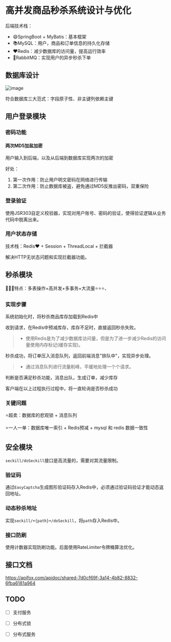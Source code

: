 # 高并发商品秒杀系统设计与优化

后端技术栈：

- 😄SpringBoot + MyBatis：基本框架
- :books:MySQL：用户，商品和订单信息的持久化存储
- ❤Redis：减少数据库的访问量，提高运行效率
- :walking:RabbitMQ：实现用户的异步秒杀下单

## 数据库设计

![image](https://raw.githubusercontent.com/shendefeng/Picture/main/img/202403132105984.png?token=AODF2376ZSTBXBUWTKLAYK3F6GSOG)

符合数据库三大范式：字段原子性、非主键列依赖主键

## 用户登录模块

### 密码功能

#### 两次MD5加盐加密

用户输入到后端，以及从后端到数据库实现两次的加密

好处：

1. 第一次作用：防止用户明文密码在网络进行传输
2. 第二次作用：防止数据库被盗，避免通过MD5反推出密码，双重保险

### 登录验证

使用JSR303自定义校验器，实现对用户账号、密码的验证，使得验证逻辑从业务代码中脱离出来。

### 用户状态存储

技术栈：Redis❤ + Session + ThreadLocal + 拦截器

解决HTTP无状态问题和实现拦截器功能。

## 秒杀模块

👾👾👾特点：多表操作+高并发+多事务+大流量⭐⭐⭐、

### 实现步骤

系统初始化时，将秒杀商品库存加载到Redis中

收到请求，在Redis中预减库存，库存不足时，直接返回秒杀失败。

> - 使用Redis是为了减少数据库访问量，但是为了进一步减少Redis的访问量使用内存标记(缓存实现)。

秒杀成功，将订单压入消息队列，返回前端消息"排队中"，实现异步处理。

> - 通过消息队列进行流量削峰，平缓地处理一个个请求。

判断是否满足秒杀功能，消息出队，生成订单，减少库存

客户端在以上过程执行过程中，将一直轮询是否秒杀成功

### 关键问题

⭐超卖：数据库的悲观锁 + 消息队列

⭐一人一单：数据库唯一索引 + Redis预减 + mysql 和 redis 数据一致性

## 安全模块

`seckill/doSeckill`接口是高流量的，需要对其流量限制。

### 验证码

通过`EasyCaptcha`生成图形验证码存入Redis中，必须通过验证码验证才能动态返回地址。

### 动态秒杀地址

实现`seckill/+{path}+/doSeckill`，将`path`存入Redis中。

### 接口防刷

使用计数器实现防刷功能。后面使用RateLimiter令牌桶算法优化。

## 接口文档

https://apifox.com/apidoc/shared-7d0cf69f-3a14-4b82-8832-6fba6181a964

## TODO

- [ ] 支付服务

- [ ] 分布式锁

- [ ] 分布式服务
